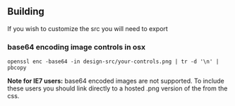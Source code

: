 

## Building

If you wish to customize the src you will need to export 


### base64 encoding image controls in osx

    openssl enc -base64 -in design-src/your-controls.png | tr -d '\n' | pbcopy

__Note for IE7 users:__ base64 encoded images are not supported. To include these users you should link directly to a hosted .png version of the from the css.

